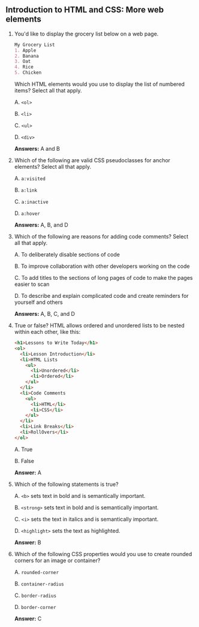## Introduction to HTML and CSS: More web elements

1. You'd like to display the grocery list below on a web page.

    ```md
    My Grocery List
    1. Apple
    2. Banana
    3. Oat
    4. Rice
    5. Chicken
    ```

    Which HTML elements would you use to display the list of numbered items? Select all that apply.

    A. `<ol>`
    
    B. `<li>`
    
    C. `<ul>`
    
    D. `<div>`

    **Answers:** A and B

2. Which of the following are valid CSS pseudoclasses for anchor elements? Select all that apply.

    A. `a:visited`

    B. `a:link`

    C. `a:inactive`

    D. `a:hover`

    **Answers:** A, B, and D

3. Which of the following are reasons for adding code comments? Select all that apply.

    A. To deliberately disable sections of code

    B. To improve collaboration with other developers working on the code

    C. To add titles to the sections of long pages of code to make the pages easier to scan

    D. To describe and explain complicated code and create reminders for yourself and others

    **Answers:** A, B, C, and D

4. True or false? HTML allows ordered and unordered lists to be nested within each other, like this:

    ```html
    <h1>Lessons to Write Today</h1>
    <ol>
      <li>Lesson Introduction</li>
      <li>HTML Lists
        <ul>
          <li>Unordered</li>
          <li>Ordered</li>
        </ul>
      </li>
      <li>Code Comments
        <ul>
          <li>HTML</li>
          <li>CSS</li>
        </ul>
      </li>
      <li>Link Breaks</li>
      <li>RollOvers</li>
    </ol>
    ```

    A. True
    
    B. False

    **Answer:** A
    
5. Which of the following statements is true?

    A. `<b>` sets text in bold and is semantically important.

    B. `<strong>` sets text in bold and is semantically important.

    C. `<i>` sets the text in italics and is semantically important.

    D. `<highlight>` sets the text as highlighted.

    **Answer:** B

6. Which of the following CSS properties would you use to create rounded corners for an image or container? 

    A. `rounded-corner`

    B. `container-radius`

    C. `border-radius`

    D. `border-corner`

    **Answer:** C
